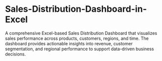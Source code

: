 # Sales-Distribution-Dashboard-in-Excel
A comprehensive Excel-based Sales Distribution Dashboard that visualizes sales performance across products, customers, regions, and time. The dashboard provides actionable insights into revenue, customer segmentation, and regional performance to support data-driven business decisions.
